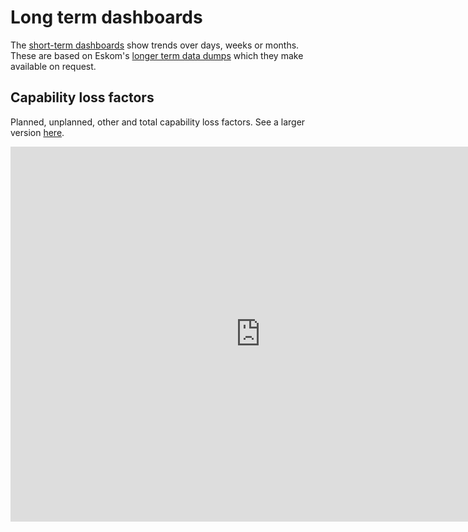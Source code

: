 # Long term dashboards

The [short-term dashboards](./index.md) show trends over days, weeks or months. These are based on Eskom's [longer term data dumps](https://www.eskom.co.za/dataportal/data-request-form/) which they make available on request.

## Capability loss factors

Planned, unplanned, other and total capability loss factors. See a larger version [here](https://metabase.dwyer.co.za/public/question/cfe76e88-8a61-4e38-9b01-a7372e895527).

<iframe    src="https://metabase.dwyer.co.za/public/question/cfe76e88-8a61-4e38-9b01-a7372e895527"    frameborder="0"    width="800"    height="600"    allowtransparency></iframe>

